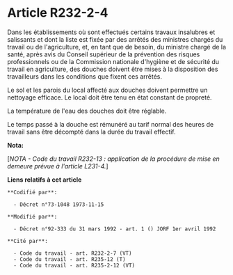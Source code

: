# Article R232-2-4

Dans les établissements où sont effectués certains travaux insalubres et salissants et dont la liste est fixée par des
arrêtés des ministres chargés du travail ou de l'agriculture, et, en tant que de besoin, du ministre chargé de la santé,
après avis du Conseil supérieur de la prévention des risques professionnels ou de la Commission nationale d'hygiène et de
sécurité du travail en agriculture, des douches doivent être mises à la disposition des travailleurs dans les conditions que
fixent ces arrêtés.

Le sol et les parois du local affecté aux douches doivent permettre un nettoyage efficace. Le local doit être tenu en état
constant de propreté.

La température de l'eau des douches doit être réglable.

Le temps passé à la douche est rémunéré au tarif normal des heures de travail sans être décompté dans la durée du travail
effectif.

**Nota:**

[*NOTA - Code du travail R232-13 : application de la procédure de mise en demeure prévue à l'article L231-4.*]

**Liens relatifs à cet article**

	**Codifié par**:

	  - Décret n°73-1048 1973-11-15

	**Modifié par**:

	  - Décret n°92-333 du 31 mars 1992 - art. 1 () JORF 1er avril 1992

	**Cité par**:

	  - Code du travail - art. R232-2-7 (VT)
	  - Code du travail - art. R235-12 (T)
	  - Code du travail - art. R235-2-12 (VT)
